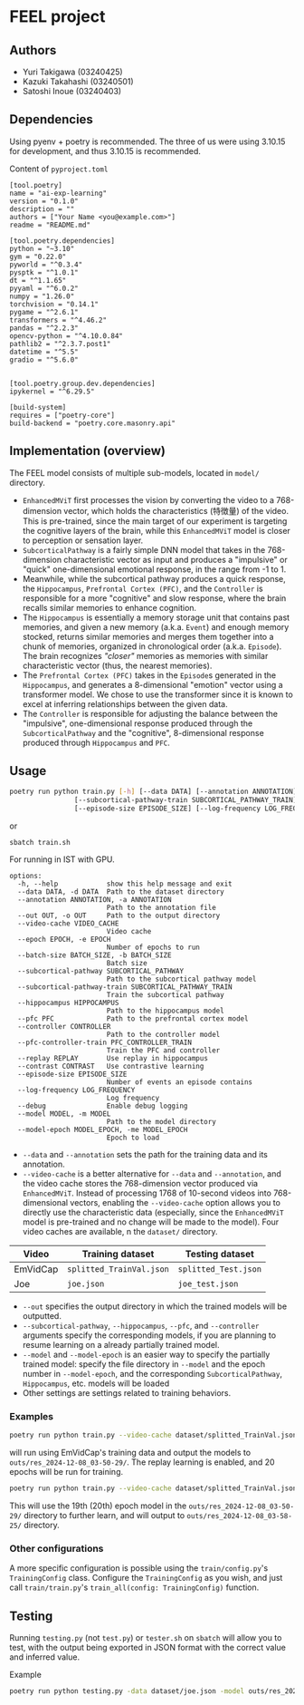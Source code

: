 # FEEL project

## Authors

-   Yuri Takigawa (03240425)
-   Kazuki Takahashi (03240501)
-   Satoshi Inoue (03240403)

## Dependencies

Using pyenv + poetry is recommended. The three of us were using 3.10.15 for development, and thus 3.10.15 is recommended.

Content of `pyproject.toml`

```
[tool.poetry]
name = "ai-exp-learning"
version = "0.1.0"
description = ""
authors = ["Your Name <you@example.com>"]
readme = "README.md"

[tool.poetry.dependencies]
python = "~3.10"
gym = "0.22.0"
pyworld = "^0.3.4"
pysptk = "^1.0.1"
dt = "^1.1.65"
pyyaml = "^6.0.2"
numpy = "1.26.0"
torchvision = "0.14.1"
pygame = "^2.6.1"
transformers = "^4.46.2"
pandas = "^2.2.3"
opencv-python = "^4.10.0.84"
pathlib2 = "^2.3.7.post1"
datetime = "^5.5"
gradio = "^5.6.0"


[tool.poetry.group.dev.dependencies]
ipykernel = "^6.29.5"

[build-system]
requires = ["poetry-core"]
build-backend = "poetry.core.masonry.api"
```

## Implementation (overview)

The FEEL model consists of multiple sub-models, located in `model/` directory.

-   `EnhancedMViT` first processes the vision by converting the video to a 768-dimension vector, which holds the characteristics (特徴量) of the video. This is pre-trained, since the main target of our experiment is targeting the cognitive layers of the brain, while this `EnhancedMViT` model is closer to perception or sensation layer.
-   `SubcorticalPathway` is a fairly simple DNN model that takes in the 768-dimension characteristic vector as input and produces a "impulsive" or "quick" one-dimensional emotional response, in the range from -1 to 1.
-   Meanwhile, while the subcortical pathway produces a quick response, the `Hippocampus`, `Prefrontal Cortex (PFC)`, and the `Controller` is responsible for a more "cognitive" and slow response, where the brain recalls similar memories to enhance cognition.
-   The `Hippocampus` is essentially a memory storage unit that contains past memories, and given a new memory (a.k.a. `Event`) and enough memory stocked, returns similar memories and merges them together into a chunk of memories, organized in chronological order (a.k.a. `Episode`). The brain recognizes _"closer"_ memories as memories with similar characteristic vector (thus, the nearest memories).
-   The `Prefrontal Cortex (PFC)` takes in the `Episode`s generated in the `Hippocampus`, and generates a 8-dimensional "emotion" vector using a transformer model. We chose to use the transformer since it is known to excel at inferring relationships between the given data.
-   The `Controller` is responsible for adjusting the balance between the "impulsive", one-dimensional response produced through the `SubcorticalPathway` and the "cognitive", 8-dimensional response produced through `Hippocampus` and `PFC`.

## Usage

```sh
poetry run python train.py [-h] [--data DATA] [--annotation ANNOTATION] [--out OUT] [--video-cache VIDEO_CACHE] [--epoch EPOCH] [--batch-size BATCH_SIZE] [--subcortical-pathway SUBCORTICAL_PATHWAY]
                [--subcortical-pathway-train SUBCORTICAL_PATHWAY_TRAIN] [--hippocampus HIPPOCAMPUS] [--pfc PFC] [--controller CONTROLLER] [--pfc-controller-train PFC_CONTROLLER_TRAIN] [--replay REPLAY] [--contrast CONTRAST]
                [--episode-size EPISODE_SIZE] [--log-frequency LOG_FREQUENCY] [--debug] [--model MODEL] [--model-epoch MODEL_EPOCH]
```

or

```
sbatch train.sh
```

For running in IST with GPU.

```
options:
  -h, --help            show this help message and exit
  --data DATA, -d DATA  Path to the dataset directory
  --annotation ANNOTATION, -a ANNOTATION
                        Path to the annotation file
  --out OUT, -o OUT     Path to the output directory
  --video-cache VIDEO_CACHE
                        Video cache
  --epoch EPOCH, -e EPOCH
                        Number of epochs to run
  --batch-size BATCH_SIZE, -b BATCH_SIZE
                        Batch size
  --subcortical-pathway SUBCORTICAL_PATHWAY
                        Path to the subcortical pathway model
  --subcortical-pathway-train SUBCORTICAL_PATHWAY_TRAIN
                        Train the subcortical pathway
  --hippocampus HIPPOCAMPUS
                        Path to the hippocampus model
  --pfc PFC             Path to the prefrontal cortex model
  --controller CONTROLLER
                        Path to the controller model
  --pfc-controller-train PFC_CONTROLLER_TRAIN
                        Train the PFC and controller
  --replay REPLAY       Use replay in hippocampus
  --contrast CONTRAST   Use contrastive learning
  --episode-size EPISODE_SIZE
                        Number of events an episode contains
  --log-frequency LOG_FREQUENCY
                        Log frequency
  --debug               Enable debug logging
  --model MODEL, -m MODEL
                        Path to the model directory
  --model-epoch MODEL_EPOCH, -me MODEL_EPOCH
                        Epoch to load
```

-   `--data` and `--annotation` sets the path for the training data and its annotation.
-   `--video-cache` is a better alternative for `--data` and `--annotation`, and the video cache stores the 768-dimension vector produced via `EnhancedMViT`. Instead of processing 1768 of 10-second videos into 768-dimensional vectors, enabling the `--video-cache` option allows you to directly use the characteristic data (especially, since the `EnhancedMViT` model is pre-trained and no change will be made to the model). Four video caches are available, n the `dataset/` directory.

| Video    | Training dataset         | Testing dataset      |
| -------- | ------------------------ | -------------------- |
| EmVidCap | `splitted_TrainVal.json` | `splitted_Test.json` |
| Joe      | `joe.json`               | `joe_test.json`      |

-   `--out` specifies the output directory in which the trained models will be outputted.
-   `--subcortical-pathway`, `--hippocampus`, `--pfc`, and `--controller` arguments specify the corresponding models, if you are planning to resume learning on a already partially trained model.
-   `--model` and `--model-epoch` is an easier way to specify the partially trained model: specify the file directory in `--model` and the epoch number in `--model-epoch`, and the corresponding `SubcorticalPathway`, `Hippocampus`, etc. models will be loaded
-   Other settings are settings related to training behaviors.

### Examples

```sh
poetry run python train.py --video-cache dataset/splitted_TrainVal.json -o outs/res_2024-12-08_03-50-29/ --replay true -e 20
```

will run using EmVidCap's training data and output the models to `outs/res_2024-12-08_03-50-29/`. The replay learning is enabled, and 20 epochs will be run for training.

```sh
poetry run python train.py --video-cache dataset/splitted_TrainVal.json -o outs/res_2024-12-08_03-58-25/ -m outs/res_2024-12-08_03-50-29/ -me 19
```

This will use the 19th (20th) epoch model in the `outs/res_2024-12-08_03-50-29/` directory to further learn, and will output to `outs/res_2024-12-08_03-58-25/` directory.

### Other configurations

A more specific configuration is possible using the `train/config.py`'s `TrainingConfig` class. Configure the `TrainingConfig` as you wish, and just call `train/train.py`'s `train_all(config: TrainingConfig)` function.

## Testing

Running `testing.py` (not `test.py`) or `tester.sh` on `sbatch` will allow you to test, with the output being exported in JSON format with the correct value and inferred value.

Example

```sh
poetry run python testing.py -data dataset/joe.json -model outs/res_2024-12-08_03-50-29/ -write outs/test_2024-12-08_04-58-28
```
